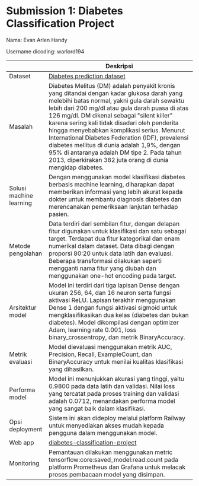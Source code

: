 # Submission 1: Diabetes Classification Project

Nama: Evan Arlen Handy

Username dicoding: warlord194

| | Deskripsi |
| ----------- | ----------- |
| Dataset | [Diabetes prediction dataset](https://www.kaggle.com/) |
| Masalah | Diabetes Melitus (DM) adalah penyakit kronis yang ditandai dengan kadar glukosa darah yang melebihi batas normal, yakni gula darah sewaktu lebih dari 200 mg/dl atau gula darah puasa di atas 126 mg/dl. DM dikenal sebagai "silent killer" karena sering kali tidak disadari oleh penderita hingga menyebabkan komplikasi serius. Menurut International Diabetes Federation (IDF), prevalensi diabetes mellitus di dunia adalah 1,9%, dengan 95% di antaranya adalah DM tipe 2. Pada tahun 2013, diperkirakan 382 juta orang di dunia mengidap diabetes. |
| Solusi machine learning | Dengan menggunakan model klasifikasi diabetes berbasis machine learning, diharapkan dapat memberikan informasi yang lebih akurat kepada dokter untuk membantu diagnosis diabetes dan merencanakan pemeriksaan lanjutan terhadap pasien. |
| Metode pengolahan | Data terdiri dari sembilan fitur, dengan delapan fitur digunakan untuk klasifikasi dan satu sebagai target. Terdapat dua fitur kategorikal dan enam numerikal dalam dataset. Data dibagi dengan proporsi 80:20 untuk data latih dan evaluasi. Beberapa transformasi dilakukan seperti mengganti nama fitur yang diubah dan menggunakan one-hot encoding pada target. |
| Arsitektur model | Model ini terdiri dari tiga lapisan Dense dengan ukuran 256, 64, dan 16 neuron serta fungsi aktivasi ReLU. Lapisan terakhir menggunakan Dense 1 dengan fungsi aktivasi sigmoid untuk mengklasifikasikan dua kelas (diabetes dan bukan diabetes). Model dikompilasi dengan optimizer Adam, learning rate 0.001, loss binary_crossentropy, dan metrik BinaryAccuracy. |
| Metrik evaluasi | Model dievaluasi menggunakan metrik AUC, Precision, Recall, ExampleCount, dan BinaryAccuracy untuk menilai kualitas klasifikasi yang dihasilkan. |
| Performa model | Model ini menunjukkan akurasi yang tinggi, yaitu 0.9800 pada data latih dan validasi. Nilai loss yang tercatat pada proses training dan validasi adalah 0.0712, menandakan performa model yang sangat baik dalam klasifikasi. |
| Opsi deployment | Sistem ini akan dideploy melalui platform Railway untuk menyediakan akses mudah kepada pengguna dalam menggunakan model. |
| Web app | [diabetes-classification-project](https://diabetes-ops-production.up.railway.app/v1/models/diabetes-classification-model/metadata) |
| Monitoring | Pemantauan dilakukan menggunakan metric tensorflow:core:saved_model:read:count pada platform Prometheus dan Grafana untuk melacak proses pembacaan model yang disimpan.|
